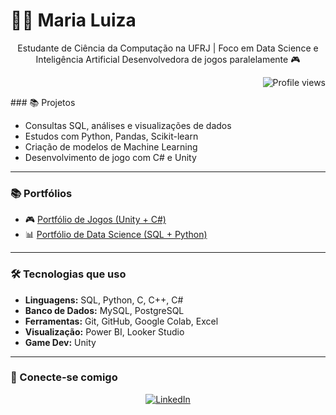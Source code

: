 <h1 align="left">👩‍💻 Maria Luiza</h1>
<p align="center">
  Estudante de Ciência da Computação na UFRJ | Foco em Data Science e Inteligência Artificial  
  Desenvolvedora de jogos paralelamente 🎮
</p>

<p align="right">
  <img src="https://komarev.com/ghpvc/?username=marialuiza&color=blue" alt="Profile views" />
</p>
### 📚 Projetos

- Consultas SQL, análises e visualizações de dados
- Estudos com Python, Pandas, Scikit-learn
- Criação de modelos de Machine Learning
- Desenvolvimento de jogo com C# e Unity 

---

### 📚 Portfólios

- 🎮 [Portfólio de Jogos (Unity + C#)](https://github.com/seuusuario/portfolio-games)  
- 📊 [Portfólio de Data Science (SQL + Python)](https://github.com/marialuizapf/Data-Science-portfolio)

---

### 🛠️ Tecnologias que uso

- **Linguagens:** SQL, Python, C, C++, C#  
- **Banco de Dados:** MySQL, PostgreSQL  
- **Ferramentas:** Git, GitHub, Google Colab, Excel  
- **Visualização:** Power BI, Looker Studio  
- **Game Dev:** Unity

---

### 👋 Conecte-se comigo

<p align="center">
  <a href="https://www.linkedin.com/in/maria-luiza-pinheiro-3a1b15305" target="_blank">
    <img src="https://img.shields.io/badge/-LinkedIn-0e76a8?style=for-the-badge&logo=linkedin&logoColor=white" alt="LinkedIn">
  </a>
</p>

